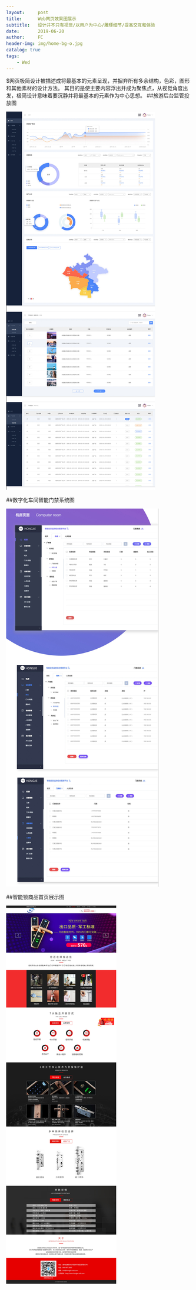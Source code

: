 ```yaml
---
layout:     post
title:      Web网页效果图展示
subtitle:   设计并不只有视觉/以用户为中心/雕琢细节/提高交互和体验
date:       2019-06-20
author:     FC
header-img: img/home-bg-o.jpg
catalog: true
tags:
    - Wed
---
```


$网页极简设计被描述成将最基本的元素呈现，并摒弃所有多余结构，色彩，图形和其他素材的设计方法。
其目的是使主要内容浮出并成为聚焦点，从视觉角度出发，极简设计意味着要沉静并将最基本的元素作为中心思想。
##旅游后台监管投放图

![avatar](/img/wed1200-1.jpg)

##数字化车间智能门禁系统图

![avatar](/img/wed1200-2.jpg)

##智能锁商品首页展示图

![avatar](/img/wed1200-3.jpg)

